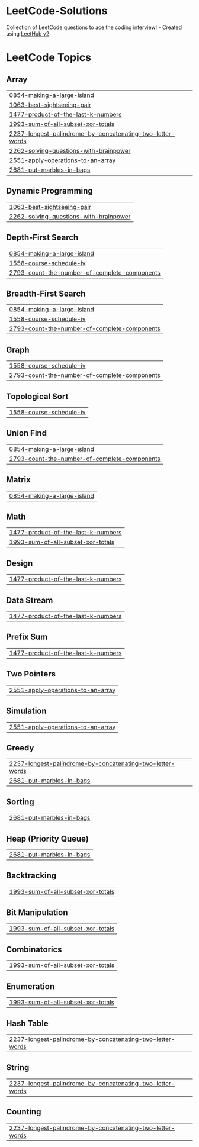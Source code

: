 # LeetCode-Solutions
Collection of LeetCode questions to ace the coding interview! - Created using [LeetHub v2](https://github.com/arunbhardwaj/LeetHub-2.0)

<!---LeetCode Topics Start-->
# LeetCode Topics
## Array
|  |
| ------- |
| [0854-making-a-large-island](https://github.com/Akshay2131/LeetCode-Solutions/tree/master/0854-making-a-large-island) |
| [1063-best-sightseeing-pair](https://github.com/Akshay2131/LeetCode-Solutions/tree/master/1063-best-sightseeing-pair) |
| [1477-product-of-the-last-k-numbers](https://github.com/Akshay2131/LeetCode-Solutions/tree/master/1477-product-of-the-last-k-numbers) |
| [1993-sum-of-all-subset-xor-totals](https://github.com/Akshay2131/LeetCode-Solutions/tree/master/1993-sum-of-all-subset-xor-totals) |
| [2237-longest-palindrome-by-concatenating-two-letter-words](https://github.com/Akshay2131/LeetCode-Solutions/tree/master/2237-longest-palindrome-by-concatenating-two-letter-words) |
| [2262-solving-questions-with-brainpower](https://github.com/Akshay2131/LeetCode-Solutions/tree/master/2262-solving-questions-with-brainpower) |
| [2551-apply-operations-to-an-array](https://github.com/Akshay2131/LeetCode-Solutions/tree/master/2551-apply-operations-to-an-array) |
| [2681-put-marbles-in-bags](https://github.com/Akshay2131/LeetCode-Solutions/tree/master/2681-put-marbles-in-bags) |
## Dynamic Programming
|  |
| ------- |
| [1063-best-sightseeing-pair](https://github.com/Akshay2131/LeetCode-Solutions/tree/master/1063-best-sightseeing-pair) |
| [2262-solving-questions-with-brainpower](https://github.com/Akshay2131/LeetCode-Solutions/tree/master/2262-solving-questions-with-brainpower) |
## Depth-First Search
|  |
| ------- |
| [0854-making-a-large-island](https://github.com/Akshay2131/LeetCode-Solutions/tree/master/0854-making-a-large-island) |
| [1558-course-schedule-iv](https://github.com/Akshay2131/LeetCode-Solutions/tree/master/1558-course-schedule-iv) |
| [2793-count-the-number-of-complete-components](https://github.com/Akshay2131/LeetCode-Solutions/tree/master/2793-count-the-number-of-complete-components) |
## Breadth-First Search
|  |
| ------- |
| [0854-making-a-large-island](https://github.com/Akshay2131/LeetCode-Solutions/tree/master/0854-making-a-large-island) |
| [1558-course-schedule-iv](https://github.com/Akshay2131/LeetCode-Solutions/tree/master/1558-course-schedule-iv) |
| [2793-count-the-number-of-complete-components](https://github.com/Akshay2131/LeetCode-Solutions/tree/master/2793-count-the-number-of-complete-components) |
## Graph
|  |
| ------- |
| [1558-course-schedule-iv](https://github.com/Akshay2131/LeetCode-Solutions/tree/master/1558-course-schedule-iv) |
| [2793-count-the-number-of-complete-components](https://github.com/Akshay2131/LeetCode-Solutions/tree/master/2793-count-the-number-of-complete-components) |
## Topological Sort
|  |
| ------- |
| [1558-course-schedule-iv](https://github.com/Akshay2131/LeetCode-Solutions/tree/master/1558-course-schedule-iv) |
## Union Find
|  |
| ------- |
| [0854-making-a-large-island](https://github.com/Akshay2131/LeetCode-Solutions/tree/master/0854-making-a-large-island) |
| [2793-count-the-number-of-complete-components](https://github.com/Akshay2131/LeetCode-Solutions/tree/master/2793-count-the-number-of-complete-components) |
## Matrix
|  |
| ------- |
| [0854-making-a-large-island](https://github.com/Akshay2131/LeetCode-Solutions/tree/master/0854-making-a-large-island) |
## Math
|  |
| ------- |
| [1477-product-of-the-last-k-numbers](https://github.com/Akshay2131/LeetCode-Solutions/tree/master/1477-product-of-the-last-k-numbers) |
| [1993-sum-of-all-subset-xor-totals](https://github.com/Akshay2131/LeetCode-Solutions/tree/master/1993-sum-of-all-subset-xor-totals) |
## Design
|  |
| ------- |
| [1477-product-of-the-last-k-numbers](https://github.com/Akshay2131/LeetCode-Solutions/tree/master/1477-product-of-the-last-k-numbers) |
## Data Stream
|  |
| ------- |
| [1477-product-of-the-last-k-numbers](https://github.com/Akshay2131/LeetCode-Solutions/tree/master/1477-product-of-the-last-k-numbers) |
## Prefix Sum
|  |
| ------- |
| [1477-product-of-the-last-k-numbers](https://github.com/Akshay2131/LeetCode-Solutions/tree/master/1477-product-of-the-last-k-numbers) |
## Two Pointers
|  |
| ------- |
| [2551-apply-operations-to-an-array](https://github.com/Akshay2131/LeetCode-Solutions/tree/master/2551-apply-operations-to-an-array) |
## Simulation
|  |
| ------- |
| [2551-apply-operations-to-an-array](https://github.com/Akshay2131/LeetCode-Solutions/tree/master/2551-apply-operations-to-an-array) |
## Greedy
|  |
| ------- |
| [2237-longest-palindrome-by-concatenating-two-letter-words](https://github.com/Akshay2131/LeetCode-Solutions/tree/master/2237-longest-palindrome-by-concatenating-two-letter-words) |
| [2681-put-marbles-in-bags](https://github.com/Akshay2131/LeetCode-Solutions/tree/master/2681-put-marbles-in-bags) |
## Sorting
|  |
| ------- |
| [2681-put-marbles-in-bags](https://github.com/Akshay2131/LeetCode-Solutions/tree/master/2681-put-marbles-in-bags) |
## Heap (Priority Queue)
|  |
| ------- |
| [2681-put-marbles-in-bags](https://github.com/Akshay2131/LeetCode-Solutions/tree/master/2681-put-marbles-in-bags) |
## Backtracking
|  |
| ------- |
| [1993-sum-of-all-subset-xor-totals](https://github.com/Akshay2131/LeetCode-Solutions/tree/master/1993-sum-of-all-subset-xor-totals) |
## Bit Manipulation
|  |
| ------- |
| [1993-sum-of-all-subset-xor-totals](https://github.com/Akshay2131/LeetCode-Solutions/tree/master/1993-sum-of-all-subset-xor-totals) |
## Combinatorics
|  |
| ------- |
| [1993-sum-of-all-subset-xor-totals](https://github.com/Akshay2131/LeetCode-Solutions/tree/master/1993-sum-of-all-subset-xor-totals) |
## Enumeration
|  |
| ------- |
| [1993-sum-of-all-subset-xor-totals](https://github.com/Akshay2131/LeetCode-Solutions/tree/master/1993-sum-of-all-subset-xor-totals) |
## Hash Table
|  |
| ------- |
| [2237-longest-palindrome-by-concatenating-two-letter-words](https://github.com/Akshay2131/LeetCode-Solutions/tree/master/2237-longest-palindrome-by-concatenating-two-letter-words) |
## String
|  |
| ------- |
| [2237-longest-palindrome-by-concatenating-two-letter-words](https://github.com/Akshay2131/LeetCode-Solutions/tree/master/2237-longest-palindrome-by-concatenating-two-letter-words) |
## Counting
|  |
| ------- |
| [2237-longest-palindrome-by-concatenating-two-letter-words](https://github.com/Akshay2131/LeetCode-Solutions/tree/master/2237-longest-palindrome-by-concatenating-two-letter-words) |
<!---LeetCode Topics End-->